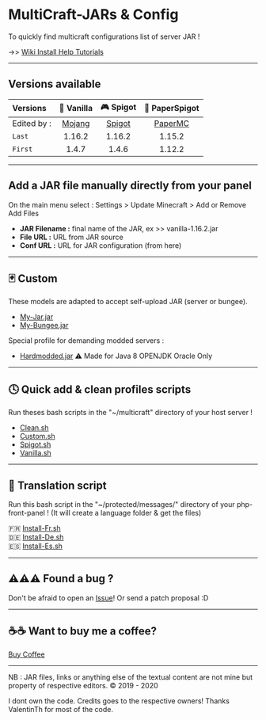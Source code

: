 MultiCraft-JARs & Config
=====
To quickly find multicraft configurations list of server JAR !

->> [Wiki Install Help Tutorials](https://github.com/GlobalCraft2020/multicraft/wiki)

-----
Versions available
-----

| Versions | 💾 Vanilla | 🎮 Spigot | 🔨 PaperSpigot |
| :--------|:----------:|:---------:|:--------------:|
| Edited by : |[Mojang](https://mojang.com)|[Spigot](https://spigotmc.org)|[PaperMC](https://papermc.io)| 
| `Last`| 1.16.2 | 1.16.2 | 1.15.2 |
| `First`| 1.4.7 | 1.4.6 | 1.12.2 |

----
Add a JAR file manually directly from your panel
-----
On the main menu select : Settings > Update Minecraft > Add or Remove   
Add Files   
- **JAR Filename :** final name of the JAR, ex >> vanilla-1.16.2.jar
- **File URL :** URL from JAR source
- **Conf URL :** URL for JAR configuration (from here)  

-----
🃏 Custom
-----
These models are adapted to accept self-upload JAR (server or bungee).
* [My-Jar.jar](https://raw.githubusercontent.com/GlobalCraft2020/multicraft/master/custom/my-jar.jar.conf)
* [My-Bungee.jar](https://raw.githubusercontent.com/GlobalCraft2020/multicraft/master/custom/my-bungee.jar.conf)     

Special profile for demanding modded servers :
- [Hardmodded.jar](https://raw.githubusercontent.com/GlobalCraft2020/multicraft/master/custom/hardmodded.jar.conf) ⚠️ Made for Java 8 OPENJDK Oracle Only
-----
🕓 Quick add & clean profiles scripts
-----
Run theses bash scripts in the "~/multicraft" directory of your host server !
* [Clean.sh](https://raw.githubusercontent.com/GlobalCraft2020/multicraft/master/scripts/clean.sh)
* [Custom.sh](https://raw.githubusercontent.com/GlobalCraft2020/multicraft/master/scripts/custom.sh)
* [Spigot.sh](https://raw.githubusercontent.com/GlobalCraft2020/multicraft/master/scripts/spigot.sh)
* [Vanilla.sh](https://raw.githubusercontent.com/GlobalCraft2020/multicraft/master/scripts/vanilla.sh)  
-----
 💬 Translation script
-----
Run this bash script in the "~/protected/messages/" directory of your php-front-panel ! (It will create a language folder & get the files)

🇫🇷 [Install-Fr.sh](https://raw.githubusercontent.com/GlobalCraft2020/multicraft/master/translate/Install-fr.sh)  
🇩🇪 [Install-De.sh](https://raw.githubusercontent.com/GlobalCraft2020/multicraft/master/translate/Install-de.sh)   
🇪🇸 [Install-Es.sh](https://raw.githubusercontent.com/GlobalCraft2020/multicraft/master/translate/Install-es.sh)

-----
⚠️⚠️⚠️ Found a bug ?
-----
Don't be afraid to open an [Issue](https://github.com/GlobalCraft2020/multicraft/issues)!
Or send a patch proposal :D    

-----
☕☕ Want to buy me a coffee?
-----
[Buy Coffee](https://www.buymeacoffee.com/mralwaysawesome)

-----
NB : JAR files, links or anything else of the textual content are not mine but property of respective editors.
© 2019 - 2020

I dont own the code. Credits goes to the respective owners!
Thanks ValentinTh for most of the code.
